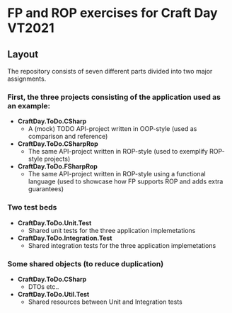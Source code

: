 # FP and ROP exercises for Craft Day VT2021 
## Layout
The repository consists of seven different parts divided into two major assignments.

### First, the three projects consisting of the application used as an example:
* **CraftDay.ToDo.CSharp** 
  * A (mock) TODO API-project written in OOP-style (used as comparison and reference)
* **CraftDay.ToDo.CSharpRop** 
  * The same API-project written in ROP-style (used to exemplify ROP-style projects)
* **CraftDay.ToDo.FSharpRop** 
  * The same API-project written in ROP-style using a functional language (used to showcase how FP supports ROP and adds extra guarantees)

### Two test beds
* **CraftDay.ToDo.Unit.Test**
  * Shared unit tests for the three application implemetations
* **CraftDay.ToDo.Integration.Test**
  * Shared integration tests for the three application implemetations

### Some shared objects (to reduce duplication)
* **CraftDay.ToDo.CSharp**
  * DTOs etc..
* **CraftDay.ToDo.Util.Test**
  * Shared resources between Unit and Integration tests
